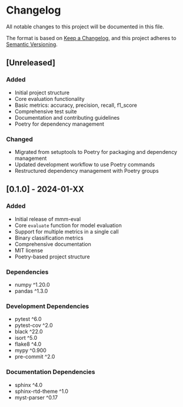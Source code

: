 # Changelog

All notable changes to this project will be documented in this file.

The format is based on [Keep a Changelog](https://keepachangelog.com/en/1.0.0/),
and this project adheres to [Semantic Versioning](https://semver.org/spec/v2.0.0.html).

## [Unreleased]

### Added
- Initial project structure
- Core evaluation functionality
- Basic metrics: accuracy, precision, recall, f1_score
- Comprehensive test suite
- Documentation and contributing guidelines
- Poetry for dependency management

### Changed
- Migrated from setuptools to Poetry for packaging and dependency management
- Updated development workflow to use Poetry commands
- Restructured dependency management with Poetry groups

## [0.1.0] - 2024-01-XX

### Added
- Initial release of mmm-eval
- Core `evaluate` function for model evaluation
- Support for multiple metrics in a single call
- Binary classification metrics
- Comprehensive documentation
- MIT license
- Poetry-based project structure

### Dependencies
- numpy ^1.20.0
- pandas ^1.3.0

### Development Dependencies
- pytest ^6.0
- pytest-cov ^2.0
- black ^22.0
- isort ^5.0
- flake8 ^4.0
- mypy ^0.900
- pre-commit ^2.0

### Documentation Dependencies
- sphinx ^4.0
- sphinx-rtd-theme ^1.0
- myst-parser ^0.17 